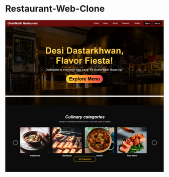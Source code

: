 # Restaurant-Web-Clone
![image alt](https://github.com/abidhafizm/Restaurant-Web-Clone/blob/2bc1694020984e1170ef1a3b1e091559078cf182/Screenshot%202025-07-21%20214545.png)
![image alt](https://github.com/abidhafizm/Restaurant-Web-Clone/blob/4ee9c8a5d4b0b51c7228c8dcf0d2cc4f84fdea49/Screenshot%202025-07-21%20214627.png)
